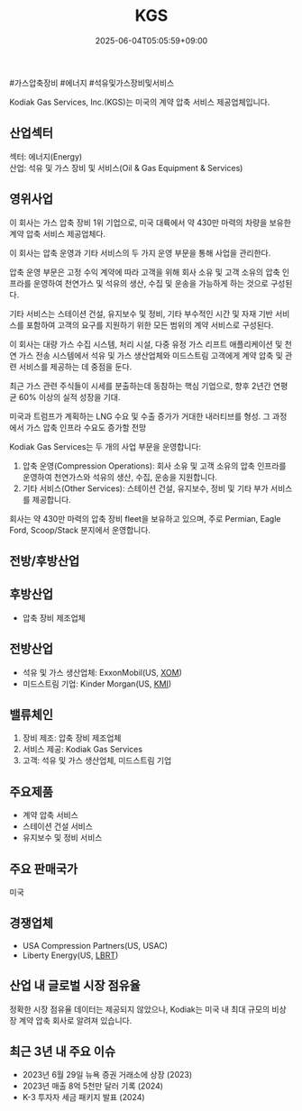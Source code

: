 ﻿---
title: "KGS"
date: 2025-06-04T05:05:59+09:00
lastmod: 2025-06-04T05:05:59+09:00
type: docs
sidebar:
  open: true
weight: 484
---
<div style="display:none">
  <meta property="article:published_time" content="2025-06-03T20:05:59Z" />
  <meta property="article:modified_time" content="2025-06-03T20:05:59Z" />
</div>
#가스압축장비 #에너지 #석유및가스장비및서비스

Kodiak Gas Services, Inc.(KGS)는 미국의 계약 압축 서비스 제공업체입니다.

## 산업섹터

섹터: 에너지(Energy)  
산업: 석유 및 가스 장비 및 서비스(Oil & Gas Equipment & Services)

## 영위사업

이 회사는 가스 압축 장비 1위 기업으로, 미국 대륙에서 약 430만 마력의 차량을 보유한 계약 압축 서비스 제공업체다.  

이 회사는 압축 운영과 기타 서비스의 두 가지 운영 부문을 통해 사업을 관리한다.  
  
압축 운영 부문은 고정 수익 계약에 따라 고객을 위해 회사 소유 및 고객 소유의 압축 인프라를 운영하여 천연가스 및 석유의 생산, 수집 및 운송을 가능하게 하는 것으로 구성된다.  

기타 서비스는 스테이션 건설, 유지보수 및 정비, 기타 부수적인 시간 및 자재 기반 서비스를 포함하여 고객의 요구를 지원하기 위한 모든 범위의 계약 서비스로 구성된다.  
  
이 회사는 대량 가스 수집 시스템, 처리 시설, 다중 유정 가스 리프트 애플리케이션 및 천연 가스 전송 시스템에서 석유 및 가스 생산업체와 미드스트림 고객에게 계약 압축 및 관련 서비스를 제공하는 데 중점을 둔다.

최근 가스 관련 주식들이 시세를 분출하는데 동참하는 핵심 기업으로, 향후 2년간 연평균 60% 이상의 실적 성장을 기대. 

미국과 트럼프가 계획하는 LNG 수요 및 수출 증가가 거대한 내러티브를 형성. 그 과정에서 가스 압축 인프라 수요도 증가할 전망

Kodiak Gas Services는 두 개의 사업 부문을 운영합니다:

1. 압축 운영(Compression Operations): 회사 소유 및 고객 소유의 압축 인프라를 운영하여 천연가스와 석유의 생산, 수집, 운송을 지원합니다.
2. 기타 서비스(Other Services): 스테이션 건설, 유지보수, 정비 및 기타 부가 서비스를 제공합니다.

회사는 약 430만 마력의 압축 장비 fleet을 보유하고 있으며, 주로 Permian, Eagle Ford, Scoop/Stack 분지에서 운영합니다.

## 전방/후방산업

## 후방산업

- 압축 장비 제조업체

## 전방산업

- 석유 및 가스 생산업체: ExxonMobil(US, [XOM](/company-analysis/xom/))
- 미드스트림 기업: Kinder Morgan(US, [KMI](/company-analysis/kmi/))

## 밸류체인

1. 장비 제조: 압축 장비 제조업체
2. 서비스 제공: Kodiak Gas Services
3. 고객: 석유 및 가스 생산업체, 미드스트림 기업

## 주요제품

- 계약 압축 서비스
- 스테이션 건설 서비스
- 유지보수 및 정비 서비스

## 주요 판매국가

미국

## 경쟁업체

- USA Compression Partners(US, USAC)
- Liberty Energy(US, [LBRT](/company-analysis/lbrt/))

## 산업 내 글로벌 시장 점유율

정확한 시장 점유율 데이터는 제공되지 않았으나, Kodiak는 미국 내 최대 규모의 비상장 계약 압축 회사로 알려져 있습니다.

## 최근 3년 내 주요 이슈

- 2023년 6월 29일 뉴욕 증권 거래소에 상장 (2023)
- 2023년 매출 8억 5천만 달러 기록 (2024)
- K-3 투자자 세금 패키지 발표 (2024)
